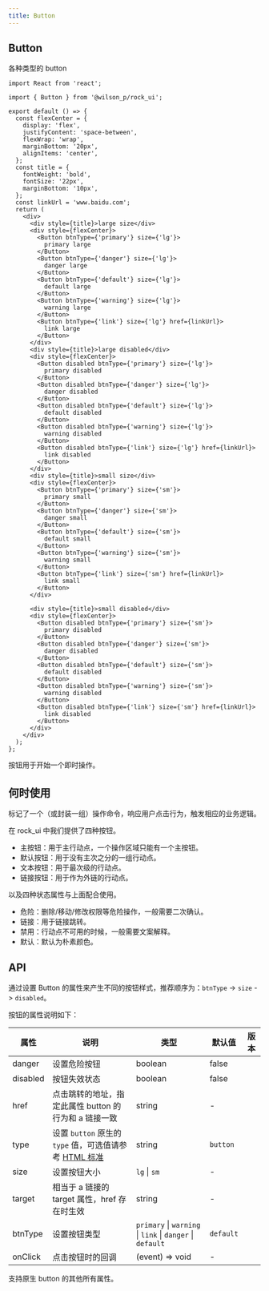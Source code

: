```yaml
---
title: Button
---
```


## Button

各种类型的 button

```tsx
import React from 'react';

import { Button } from '@wilson_p/rock_ui';

export default () => {
  const flexCenter = {
    display: 'flex',
    justifyContent: 'space-between',
    flexWrap: 'wrap',
    marginBottom: '20px',
    alignItems: 'center',
  };
  const title = {
    fontWeight: 'bold',
    fontSize: '22px',
    marginBottom: '10px',
  };
  const linkUrl = 'www.baidu.com';
  return (
    <div>
      <div style={title}>large size</div>
      <div style={flexCenter}>
        <Button btnType={'primary'} size={'lg'}>
          primary large
        </Button>
        <Button btnType={'danger'} size={'lg'}>
          danger large
        </Button>
        <Button btnType={'default'} size={'lg'}>
          default large
        </Button>
        <Button btnType={'warning'} size={'lg'}>
          warning large
        </Button>
        <Button btnType={'link'} size={'lg'} href={linkUrl}>
          link large
        </Button>
      </div>
      <div style={title}>large disabled</div>
      <div style={flexCenter}>
        <Button disabled btnType={'primary'} size={'lg'}>
          primary disabled
        </Button>
        <Button disabled btnType={'danger'} size={'lg'}>
          danger disabled
        </Button>
        <Button disabled btnType={'default'} size={'lg'}>
          default disabled
        </Button>
        <Button disabled btnType={'warning'} size={'lg'}>
          warning disabled
        </Button>
        <Button disabled btnType={'link'} size={'lg'} href={linkUrl}>
          link disabled
        </Button>
      </div>
      <div style={title}>small size</div>
      <div style={flexCenter}>
        <Button btnType={'primary'} size={'sm'}>
          primary small
        </Button>
        <Button btnType={'danger'} size={'sm'}>
          danger small
        </Button>
        <Button btnType={'default'} size={'sm'}>
          default small
        </Button>
        <Button btnType={'warning'} size={'sm'}>
          warning small
        </Button>
        <Button btnType={'link'} size={'sm'} href={linkUrl}>
          link small
        </Button>
      </div>

      <div style={title}>small disabled</div>
      <div style={flexCenter}>
        <Button disabled btnType={'primary'} size={'sm'}>
          primary disabled
        </Button>
        <Button disabled btnType={'danger'} size={'sm'}>
          danger disabled
        </Button>
        <Button disabled btnType={'default'} size={'sm'}>
          default disabled
        </Button>
        <Button disabled btnType={'warning'} size={'sm'}>
          warning disabled
        </Button>
        <Button disabled btnType={'link'} size={'sm'} href={linkUrl}>
          link disabled
        </Button>
      </div>
    </div>
  );
};
```

<!-- <API src="../../node_modules/@wilson_p/rock_ui/dist/components/Button/button.d.ts"></API> -->

<!-- <API src="../../src/Button/button.tsx"></API> -->

按钮用于开始一个即时操作。

## 何时使用

标记了一个（或封装一组）操作命令，响应用户点击行为，触发相应的业务逻辑。

在 rock_ui 中我们提供了四种按钮。

- 主按钮：用于主行动点，一个操作区域只能有一个主按钮。
- 默认按钮：用于没有主次之分的一组行动点。
- 文本按钮：用于最次级的行动点。
- 链接按钮：用于作为外链的行动点。

以及四种状态属性与上面配合使用。

- 危险：删除/移动/修改权限等危险操作，一般需要二次确认。
- 链接：用于链接跳转。
- 禁用：行动点不可用的时候，一般需要文案解释。
- 默认：默认为朴素颜色。

## API

通过设置 Button 的属性来产生不同的按钮样式，推荐顺序为：`btnType` -> `size` -> `disabled`。

按钮的属性说明如下：

| 属性     | 说明                                                                                                                                 | 类型                                                      | 默认值    | 版本 |
| -------- | ------------------------------------------------------------------------------------------------------------------------------------ | --------------------------------------------------------- | --------- | ---- |
| danger   | 设置危险按钮                                                                                                                         | boolean                                                   | false     |      |
| disabled | 按钮失效状态                                                                                                                         | boolean                                                   | false     |      |
| href     | 点击跳转的地址，指定此属性 button 的行为和 a 链接一致                                                                                | string                                                    | -         |      |
| type     | 设置 `button` 原生的 `type` 值，可选值请参考 [HTML 标准](https://developer.mozilla.org/en-US/docs/Web/HTML/Element/button#attr-type) | string                                                    | `button`  |      |
| size     | 设置按钮大小                                                                                                                         | `lg` \| `sm`                                              | -         |
| target   | 相当于 a 链接的 target 属性，href 存在时生效                                                                                         | string                                                    | -         |      |
| btnType  | 设置按钮类型                                                                                                                         | `primary` \| `warning` \| `link` \| `danger` \| `default` | `default` |      |
| onClick  | 点击按钮时的回调                                                                                                                     | (event) => void                                           | -         |      |

支持原生 button 的其他所有属性。
